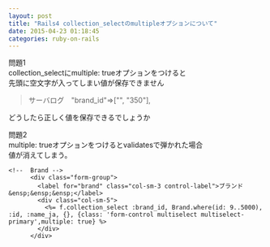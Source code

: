 ```yaml
---
layout: post
title: "Rails4 collection_selectのmultipleオプションについて"
date: 2015-04-23 01:18:45
categories: ruby-on-rails
---
```

<p>問題1<br>
collection_selectにmultiple: trueオプションをつけると<br>
先頭に空文字が入ってしまい値が保存できません</p>

<blockquote>
  <p>サーバログ　"brand_id"=>["", "350"],</p>
</blockquote>

<p>どうしたら正しく値を保存できるでしょうか</p>

<p>問題2<br>
multiple: trueオプションをつけるとvalidatesで弾かれた場合<br>
値が消えてしまう。</p>

<pre><code>&lt;!--  Brand --&gt;
      &lt;div class="form-group"&gt;
        &lt;label for="brand" class="col-sm-3 control-label"&gt;ブランド&amp;ensp;&amp;ensp;&amp;ensp;&lt;/label&gt;
        &lt;div class="col-sm-5"&gt;
          &lt;%= f.collection_select :brand_id, Brand.where(id: 9..5000), :id, :name_ja, {}, {class: 'form-control multiselect multiselect-primary',multiple: true} %&gt;
        &lt;/div&gt;
      &lt;/div&gt;
</code></pre>
